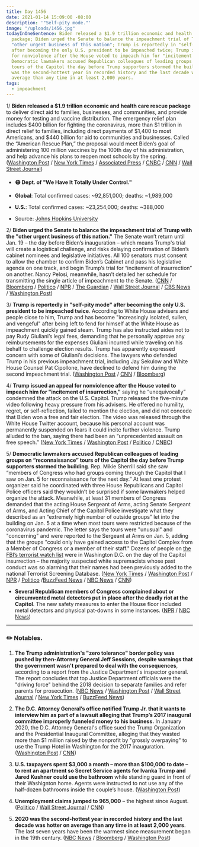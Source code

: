 ```yaml
---
title: Day 1456
date: 2021-01-14 15:09:00 -08:00
description: '"Self-pity mode."'
image: "/uploads/1456.jpg"
todayInOneSentence: Biden released a $1.9 trillion economic and health care rescue
  package; Biden urged the Senate to balance the impeachment trial of Trump with the
  "other urgent business of this nation"; Trump is reportedly in "self-pity mode"
  after becoming the only U.S. president to be impeached twice; Trump issued an appeal
  for nonviolence after the House voted to impeach him for "incitement of insurrection";
  Democratic lawmakers accused Republican colleagues of leading groups on “reconnaissance”
  tours of the Capitol the day before Trump supporters stormed the building; and 2020
  was the second-hottest year in recorded history and the last decade was hotter on
  average than any time in at least 2,000 years.
tags:
  - impeachment
---
```


1/ **Biden released a $1.9 trillion economic and health care rescue package** to deliver direct aid to families, businesses, and communities, and provide money for testing and vaccine distribution. The emergency relief plan includes $400 billion for fighting the coronavirus, more than $1 trillion in direct relief to families, including direct payments of $1,400 to most Americans, and $440 billion for aid to communities and businesses. Called the “American Rescue Plan,” the proposal would meet Biden’s goal of administering 100 million vaccines by the 100th day of his administration, and help advance his plans to reopen most schools by the spring. ([Washington Post](https://www.washingtonpost.com/us-policy/2021/01/14/biden-stimulus-covid-relief/) / [New York Times](https://www.nytimes.com/2021/01/14/business/biden-economy.html?action=click&module=Alert&pgtype=Homepage) / [Associated Press](https://apnews.com/article/joe-biden-coronavirus-action-plan-3d8d5841bb9098a81ad9452fb2619024) / [CNBC](https://www.cnbc.com/2021/01/14/biden-stimulus-package-details-checks-unemployment-minimum-wage.html) / [CNN](https://www.cnn.com/2021/01/14/politics/biden-economic-rescue-package-coronavirus-stimulus/index.html) / [Wall Street Journal](https://www.wsj.com/articles/biden-to-propose-1-9-trillion-covid-19-package-11610661977?mod=breakingnews))

* #### 😷 Dept. of "We Have It Totally Under Control."

* **Global**: Total confirmed cases: \~92,851,000; deaths: \~1,989,000

* **U.S.**: Total confirmed cases: \~23,254,000; deaths: \~388,000

* Source: [Johns Hopkins University](https://coronavirus.jhu.edu/map.html)

2/ **Biden urged the Senate to balance the impeachment trial of Trump with the "other urgent business of this nation."** The Senate won’t return until Jan. 19 – the day before Biden’s inauguration – which means Trump's trial will create a logistical challenge, and risks delaying confirmation of Biden’s cabinet nominees and legislative initiatives. All 100 senators must consent to allow the chamber to confirm Biden’s Cabinet and pass his legislative agenda on one track, and begin Trump’s trial for “incitement of insurrection” on another. Nancy Pelosi, meanwhile, hasn’t detailed her schedule for transmitting the single article of impeachment to the Senate. ([CNN](https://www.cnn.com/2021/01/13/politics/biden-senate-impeachment/index.html) / [Bloomberg](https://www.bloomberg.com/news/articles/2021-01-14/trump-s-impeachment-trial-in-limbo-as-pelosi-mcconnell-silent?sref=MIBMEEoj) / [Politico](https://www.politico.com/news/2021/01/14/trump-impeachment-crashes-biden-inauguration-459333) / [NPR](https://www.npr.org/sections/biden-transition-updates/2021/01/14/956620254/his-cabinet-still-unconfirmed-biden-looks-at-plan-b-for-early-days-in-office) / [The Guardian](https://www.theguardian.com/us-news/2021/jan/14/trump-impeachment-biden-administration-senate-trial) / [Wall Street Journal](https://www.wsj.com/articles/busy-senate-to-juggle-trump-impeachment-trial-biden-agenda-11610645139) / [CBS News](https://www.cbsnews.com/news/biden-trump-impeachment-trial-senate-business/) / [Washington Post](https://www.washingtonpost.com/politics/2021/01/14/trump-impeachment-biden-transition-live-updates/#link-VTTIRAQZXVBVLHOQTQXGN7GQ5U))

3/ **Trump is reportedly in "self-pity mode" after becoming the only U.S. president to be impeached twice**. According to White House advisers and people close to him, Trump and has become "increasingly isolated, sullen, and vengeful" after being left to fend for himself at the White House as impeachment quickly gained steam. Trump has also instructed aides not to pay Rudy Giuliani’s legal fees, demanding that he personally approve any reimbursements for the expenses Giuliani incurred while traveling on his behalf to challenge election results. Trump has apparently expressed concern with some of Giuliani’s decisions. The lawyers who defended Trump in his previous impeachment trial, including Jay Sekulow and White House Counsel Pat Cipollone, have declined to defend him during the second impeachment trial. ([Washington Post](https://www.washingtonpost.com/politics/trump-isolated-impeachment/2021/01/13/0595675a-55b6-11eb-a931-5b162d0d033d_story.html) / [CNN](https://edition.cnn.com/politics/live-news/house-trump-impeachment-vote-01-13-21/h_ba9752fdf65b29ad98f4031e63fe8b52) / [Bloomberg](https://www.bloomberg.com/news/articles/2021-01-14/trump-struggles-to-build-legal-team-as-impeachment-trial-nears?sref=MIBMEEoj))

4/ **Trump issued an appeal for nonviolence after the House voted to impeach him for "incitement of insurrection,"** saying he “unequivocally” condemned the attack on the U.S. Capitol. Trump released the five-minute video following heavy pressure from his advisers. He offered no humility, regret, or self-reflection, failed to mention the election, and did not concede that Biden won a free and fair election. The video was released through the White House Twitter account, because his personal account was permanently suspended on fears it could incite further violence. Trump alluded to the ban, saying there had been an “unprecedented assault on free speech.” ([New York Times](https://www.nytimes.com/2021/01/13/us/politics/trump-video-capitol-riot.html) / [Washington Post](https://www.washingtonpost.com/politics/2021/01/13/trump-impeachment-biden-transition-live-updates/#link-QM7FNFBHFZAQJLK6GFMREIIS3E) / [Politico](https://www.politico.com/news/2021/01/13/trump-denounces-capitol-attack-459074) / [CNBC](https://www.cnbc.com/2021/01/13/trump-condemns-capitol-violence-a-week-after-riot-as-he-faces-second-impeachment-trial.html))

5/ **Democratic lawmakers accused Republican colleagues of leading groups on “reconnaissance” tours of the Capitol the day before Trump supporters stormed the building**. Rep. Mikie Sherrill said she saw “members of Congress who had groups coming through the Capitol that I saw on Jan. 5 for reconnaissance for the next day.” At least one protest organizer said he coordinated with three House Republicans and Capitol Police officers said they wouldn’t be surprised if some lawmakers helped organize the attack. Meanwhile, at least 31 members of Congress demanded that the acting House Sergeant of Arms, acting Senate Sergeant of Arms, and Acting Chief of the Capitol Police investigate what they described as an “extremely high number of outside groups” let into the building on Jan. 5 at a time when most tours were restricted because of the coronavirus pandemic. The letter says the tours were "unusual" and "concerning" and were reported to the Sergeant at Arms on Jan. 5, adding that the groups "could only have gained access to the Capitol Complex from a Member of Congress or a member of their staff." Dozens of people on [the FBI’s terrorist watch list](https://www.washingtonpost.com/national-security/terror-watchlist-capitol-riot-fbi/2021/01/14/07412814-55f7-11eb-a931-5b162d0d033d_story.html) were in Washington D.C. on the day of the Capitol insurrection – the majority suspected white supremacists whose past conduct was so alarming that their names had been previously added to the national Terrorist Screening Database. ([New York Times](https://www.nytimes.com/2021/01/13/us/politics/capitol-riot-investigation.html) / [Washington Post](https://www.washingtonpost.com/nation/2021/01/13/mikie-sherrill-reconnaissance-capitol-attack/) / [NPR](https://www.npr.org/sections/insurrection-at-the-capitol/2021/01/13/956426253/rep-tim-ryan-probe-under-way-on-whether-members-gave-capitol-tours-to-rioters) / [Politico](https://www.politico.com/news/2021/01/12/mikie-sherrill-capitol-hill-attack-458655) /[BuzzFeed News](https://www.buzzfeednews.com/article/emmanuelfelton/capitol-police-angry-congress-members-ignore-metal-detectors) / [NBC News](https://www.nbcnews.com/politics/congress/live-blog/2021-01-13-trump-impeachment-25th-amendment-n1253971/ncrd1254116#blogHeader) / [CNN](https://www.cnn.com/2021/01/13/politics/capitol-insurrection-insider-help/index.html))

* **Several Republican members of Congress complained about or circumvented metal detectors put in place after the deadly riot at the Capitol**. The new safety measures to enter the House floor included metal detectors and physical pat-downs in some instances. ([NPR](https://www.npr.org/sections/insurrection-at-the-capitol/2021/01/12/956254491/republicans-lash-out-against-new-security-measures-at-the-capitol) / [NBC News](https://www.nbcnews.com/politics/congress/republicans-protest-circumvent-new-metal-detectors-inside-capitol-after-riot-n1254011))

---

### ✏️ Notables.

1. **The Trump administration's "zero tolerance" border policy was pushed by then-Attorney General Jeff Sessions, despite warnings that the government wasn't prepared to deal with the consequences**, according to a report from the Justice Department's inspector general. The report concludes that top Justice Department officials were the "driving force" behind the 2018 decision to separate families and refer parents for prosecution. ([NBC News](https://www.nbcnews.com/politics/immigration/justice-officials-respond-new-report-family-separation-blaming-trump-expressing-n1254278) / [Washington Post](https://www.washingtonpost.com/national/trumps-zero-tolerance-border-policy-was-pushed-aggressively-by-jeff-sessions-despite-warnings-justice-department-review-finds/2021/01/14/b283093a-567a-11eb-89bc-7f51ceb6bd57_story.html) / [Wall Street Journal](https://www.wsj.com/articles/justice-department-probe-faults-sessions-in-pressing-policy-of-separating-immigrant-families-11610651780) / [New York Times](https://www.nytimes.com/2021/01/14/us/politics/trump-family-separation.html) / [BuzzFeed News](https://www.buzzfeednews.com/article/adolfoflores/justice-department-immigrant-family-separation-report))

2. **The D.C. Attorney General’s office notified Trump Jr. that it wants to interview him as part of a lawsuit alleging that Trump’s 2017 inaugural committee improperly funneled money to his business.** In January 2020, the D.C. Attorney General's office sued the Trump Organization and the Presidential Inaugural Committee, alleging that they wasted more than $1 million raised by the nonprofit by "grossly overpaying" to use the Trump Hotel in Washington for the 2017 inauguration. ([Washington Post](https://www.washingtonpost.com/politics/dc-attorney-general-seeks-to-interview-presidents-eldest-son-in-a-case-alleging-improper-spending-by-2017-inaugural-committee/2021/01/14/3fddb654-55e0-11eb-a931-5b162d0d033d_story.html) / [CNN](https://www.cnn.com/2021/01/14/politics/dc-attorney-general-donald-trump-jr-inaugural-funds-abuse/index.html))

3. **U.S. taxpayers spent $3,000 a month – more than $100,000 to date – to rent an apartment so Secret Service agents for Ivanka Trump and Jared Kushner could use the bathroom** while standing guard in front of their Washignton home. Agents were instructed to not use any of the half-dozen bathrooms inside the couple’s house. ([Washington Post](https://www.washingtonpost.com/dc-md-va/2021/01/14/secret-service-bathroom-ivanka-trump-jared-kushner/))

4. **Unemployment claims jumped to 965,000** – the highest since August. ([Politico](https://www.politico.com/news/2021/01/14/unemployment-claims-virus-459282) / [Wall Street Journal](https://www.wsj.com/articles/weekly-jobless-claims-coronavirus-01-14-2021-11610573648) / [CNN](https://www.cnn.com/2021/01/14/politics/300-unemployment-benefit-congress/index.html))

5. **2020 was the second-hottest year in recorded history and the last decade was hotter on average than any time in at least 2,000 years**. The last seven years have been the warmest since measurement began in the 19th century. ([NBC News](https://www.nbcnews.com/science/environment/2020-was-second-hottest-year-record-noaa-says-n1254302) / [Bloomberg](https://www.bloomberg.com/news/articles/2021-01-14/global-warming-led-to-2020-tie-for-the-hottest-year-on-record?srnd=premium&sref=MIBMEEoj) / [Washington Post](https://www.washingtonpost.com/climate-environment/interactive/2021/2020-tied-for-hottest-year-on-record/))
